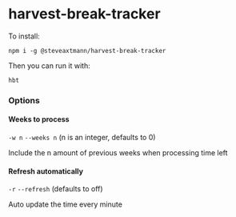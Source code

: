 # harvest-break-tracker

To install:

```npm i -g @steveaxtmann/harvest-break-tracker```

Then you can run it with:

```hbt```

### Options

#### Weeks to process

```-w n``` ```--weeks n``` (n is an integer, defaults to 0)

Include the n amount of previous weeks when processing time left

#### Refresh automatically

```-r``` ```--refresh``` (defaults to off)

Auto update the time every minute
